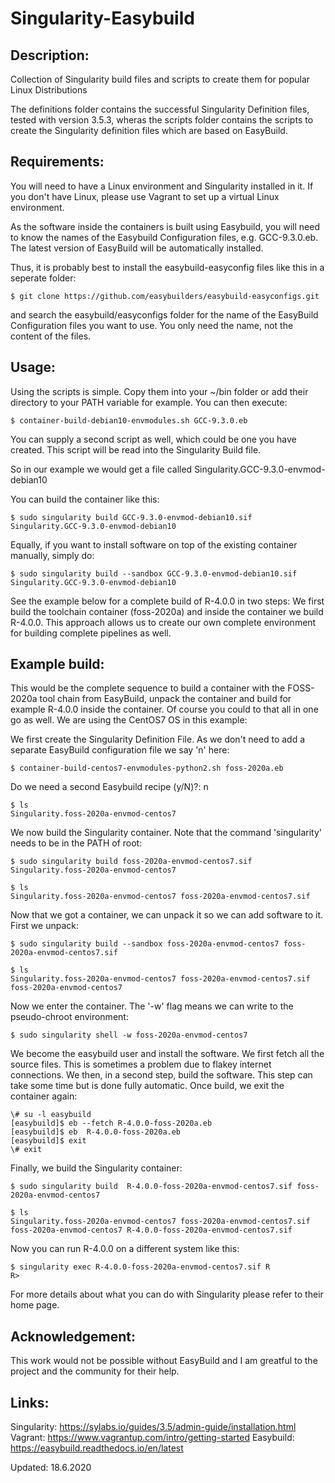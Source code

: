 # Singularity-Easybuild
Description:
-----------
Collection of Singularity build files and scripts to create them for popular Linux Distributions

The definitions folder contains the successful Singularity Definition files, tested with version 3.5.3, wheras the scripts folder contains the scripts to create the Singularity definition files which are based on EasyBuild.

Requirements:
------------
You will need to have a Linux environment and Singularity installed in it. 
If you don't have Linux, please use Vagrant to set up a virtual Linux environment.

As the software inside the containers is built using Easybuild, you will need to know the names of the Easybuild Configuration files, e.g. GCC-9.3.0.eb.
The latest version of EasyBuild will be automatically installed. 

Thus, it is probably best to install the easybuild-easyconfig files like this in a seperate folder:

	$ git clone https://github.com/easybuilders/easybuild-easyconfigs.git

and search the easybuild/easyconfigs folder for the name of the EasyBuild Configuration files you want to use. You only need the name, not the content of the files.

Usage:
-----
Using the scripts is simple. Copy them into your ~/bin folder or add their directory to your PATH variable for example. You can then execute:

	$ container-build-debian10-envmodules.sh GCC-9.3.0.eb

You can supply a second script as well, which could be one you have created. This script will be 
read into the Singularity Build file. 

So in our example we would get a file called Singularity.GCC-9.3.0-envmod-debian10

You can build the container like this:

	$ sudo singularity build GCC-9.3.0-envmod-debian10.sif Singularity.GCC-9.3.0-envmod-debian10

Equally, if you want to install software on top of the existing container manually, simply do:

	$ sudo singularity build --sandbox GCC-9.3.0-envmod-debian10.sif Singularity.GCC-9.3.0-envmod-debian10

See the example below for a complete build of R-4.0.0 in two steps: We first build the toolchain container (foss-2020a) and inside the container we build R-4.0.0. This approach allows us to create our own complete environment for building complete pipelines as well. 

Example build:
-------------
This would be the complete sequence to build a container with the FOSS-2020a tool chain from EasyBuild, 
unpack the container and build for example R-4.0.0 inside the container. Of course you could to that 
all in one go as well. We are using the CentOS7 OS in this example:

We first create the Singularity Definition File. As we don't need to add a separate EasyBuild configuration
file we say 'n' here:

	$ container-build-centos7-envmodules-python2.sh foss-2020a.eb
Do we need a second Easybuild recipe (y/N)?: n

	$ ls
	Singularity.foss-2020a-envmod-centos7

We now build the Singularity container. Note that the command 'singularity' needs to be in the 
PATH of root:

	$ sudo singularity build foss-2020a-envmod-centos7.sif Singularity.foss-2020a-envmod-centos7

	$ ls
	Singularity.foss-2020a-envmod-centos7 foss-2020a-envmod-centos7.sif 

Now that we got a container, we can unpack it so we can add software to it. 
First we unpack:

	$ sudo singularity build --sandbox foss-2020a-envmod-centos7 foss-2020a-envmod-centos7.sif

	$ ls
	Singularity.foss-2020a-envmod-centos7 foss-2020a-envmod-centos7.sif foss-2020a-envmod-centos7

Now we enter the container. The '-w' flag means we can write to the pseudo-chroot environment: 

	$ sudo singularity shell -w foss-2020a-envmod-centos7

We become the easybuild user and install the software. We first fetch all the source files. This 
is sometimes a problem due to flakey internet connections. We then, in a second step, build the 
software. This step can take some time but is done fully automatic. Once build, we exit the 
container again:

	\# su -l easybuild
	[easybuild]$ eb --fetch R-4.0.0-foss-2020a.eb
	[easybuild]$ eb  R-4.0.0-foss-2020a.eb
	[easybuild]$ exit
	\# exit

Finally, we build the Singularity container:

	$ sudo singularity build  R-4.0.0-foss-2020a-envmod-centos7.sif foss-2020a-envmod-centos7

	$ ls
	Singularity.foss-2020a-envmod-centos7 foss-2020a-envmod-centos7.sif foss-2020a-envmod-centos7 R-4.0.0-foss-2020a-envmod-centos7.sif 

Now you can run R-4.0.0 on a different system like this:

	$ singularity exec R-4.0.0-foss-2020a-envmod-centos7.sif R
	R>

For more details about what you can do with Singularity please refer to their home page.  


Acknowledgement:
---------------
This work would not be possible without EasyBuild and I am greatful to the project and the community for their help.

Links:
-----
Singularity: https://sylabs.io/guides/3.5/admin-guide/installation.html
Vagrant: https://www.vagrantup.com/intro/getting-started
Easybuild: https://easybuild.readthedocs.io/en/latest

Updated: 18.6.2020

